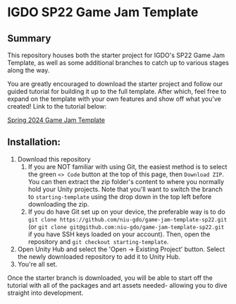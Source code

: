 # IGDO SP22 Game Jam Template

## Summary

This repository houses both the starter project for IGDO's SP22 Game Jam Template, as well as some additional branches to catch up to various stages along the way.

You are greatly encouraged to download the starter project and follow our guided tutorial for building it up to the full template. After which, feel free to expand on the template with your own features and show off what you've created! Link to the tutorial below:

[Spring 2024 Game Jam Template](https://library.niugame.dev/tutorials/unity-tutorials/sp24-jam-template/sp24-jam-template-index/)

## Installation:
1. Download this repository
    1. If you are NOT familiar with using Git, the easiest method is to select the green `<> Code` button at the top of this page, then `Download ZIP`. You can then extract the zip folder's content to where you normally hold your Unity projects. Note that you'll want to switch the branch to `starting-template` using the drop down in the top left before downloading the zip.
    2. If you do have Git set up on your device, the preferable way is to do `git clone https://github.com/niu-gdo/game-jam-template-sp22.git` (or `git clone git@github.com:niu-gdo/game-jam-template-sp22.git` if you have SSH keys loaded on your account). Then, open the repository and `git checkout starting-template`.
2. Open Unity Hub and select the 'Open -> Existing Project' button. Select the newly downloaded repository to add it to Unity Hub.
3. You're all set.

Once the starter branch is downloaded, you will be able to start off the tutorial with all of the packages and art assets needed- allowing you to dive straight into development.